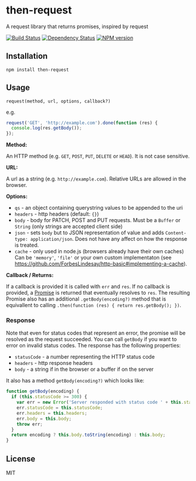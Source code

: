 # then-request

A request library that returns promises, inspired by request

[![Build Status](https://img.shields.io/travis/then/request/master.svg)](https://travis-ci.org/then/request)
[![Dependency Status](https://img.shields.io/gemnasium/then/request.svg)](https://gemnasium.com/then/request)
[![NPM version](https://img.shields.io/npm/v/then-request.svg)](https://www.npmjs.org/package/then-request)

## Installation

    npm install then-request

## Usage

`request(method, url, options, callback?)`

e.g.

```js
request('GET', 'http://example.com').done(function (res) {
  console.log(res.getBody());
});
```

**Method:**

An HTTP method (e.g. `GET`, `POST`, `PUT`, `DELETE` or `HEAD`). It is not case sensitive.

**URL:**

A url as a string (e.g. `http://example.com`). Relative URLs are allowed in the browser.

**Options:**

 - `qs` - an object containing querystring values to be appended to the uri
 - `headers` - http headers (default: `{}`)
 - `body` - body for PATCH, POST and PUT requests.  Must be a `Buffer` or `String` (only strings are accepted client side)
 - `json` - sets `body` but to JSON representation of value and adds `Content-type: application/json`.  Does not have any affect on how the response is treated.
 - `cache` - only used in node.js (browsers already have their own caches) Can be `'memory'`, `'file'` or your own custom implementaton (see https://github.com/ForbesLindesay/http-basic#implementing-a-cache).

**Callback / Returns:**

If a callback is provided it is called with `err` and `res`. If no callback is provided, a [Promise](https://www.promisejs.org/) is returned that eventually resolves to `res`.  The resulting Promise also has an additional `.getBody(encoding?)` method that is equivallent to calling `.then(function (res) { return res.getBody(); })`.

### Response

Note that even for status codes that represent an error, the promise will be resolved as the request succeeded.  You can call `getBody` if you want to error on invalid status codes.  The response has the following properties:

 - `statusCode` - a number representing the HTTP status code
 - `headers` - http response headers
 - `body` - a string if in the browser or a buffer if on the server

It also has a method `getBody(encoding?)` which looks like:

```js
function getBody(encoding) {
  if (this.statusCode >= 300) {
    var err = new Error('Server responded with status code ' + this.statusCode + ':\n' + this.body.toString(encoding));
    err.statusCode = this.statusCode;
    err.headers = this.headers;
    err.body = this.body;
    throw err;
  }
  return encoding ? this.body.toString(encoding) : this.body;
}
```

## License

  MIT

